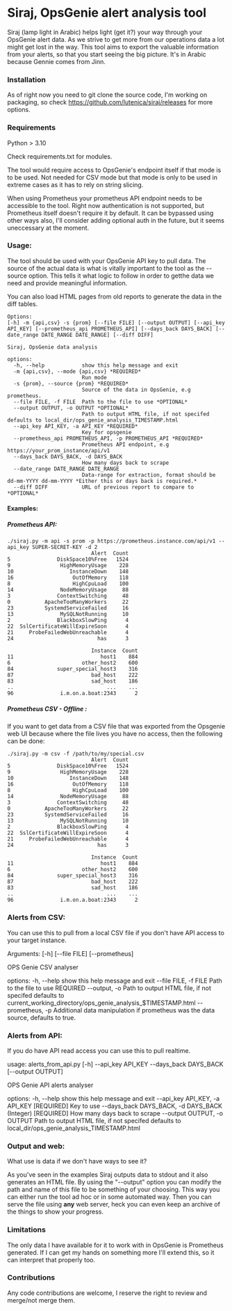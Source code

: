 # Siraj, OpsGenie alert analysis tool

Siraj (lamp light in Arabic) helps light (get it?) your way through your OpsGenie alert data.
As we strive to get more from our operations data a lot might get lost in the way. This tool aims to export the valuable information from your
alerts, so that you start seeing the big picture. It's in Arabic because Gennie comes from Jinn.

### Installation

As of right now you need to git clone the source code, I'm working on packaging, so check https://github.com/lutenica/siraj/releases for more options.

### Requirements

Python > 3.10

Check requirements.txt for modules.

The tool would require access to OpsGenie's endpoint itself if that mode is to be used. Not needed for CSV mode but that mode is only to be used in extreme cases as it has to rely on string slicing.

When using Prometheus your prometheus API endpoint needs to be accessible to the tool. Right now authentication is not supported, but Prometheus itself doesn't require it by default. It can be bypassed using other ways also, I'll consider adding optional auth in the future, but it seems uneccessary at the moment.

### Usage:

The tool should be used with your OpsGenie API key to pull data. The source of the actual data is what is vitally important to the tool as the --source option. This tells it what logic to follow in order to getthe data we need and provide meaningful information.

You can also load HTML pages from old reports to generate the data in the diff tables.

```
Options:
[-h] -m {api,csv} -s {prom} [--file FILE] [--output OUTPUT] [--api_key API_KEY] [--prometheus_api PROMETHEUS_API] [--days_back DAYS_BACK] [--date_range DATE_RANGE DATE_RANGE] [--diff DIFF]

Siraj, OpsGenie data analysis

options:
  -h, --help            show this help message and exit
  -m {api,csv}, --mode {api,csv} *REQUIRED*
                        Run mode
  -s {prom}, --source {prom} *REQUIRED*
                        Source of the data in OpsGenie, e.g prometheus.
  --file FILE, -f FILE  Path to the file to use *OPTIONAL*
  --output OUTPUT, -o OUTPUT *OPTIONAL*
                        Path to output HTML file, if not specifed defaults to local_dir/ops_genie_analysis_TIMESTAMP.html
  --api_key API_KEY, -a API_KEY *REQUIRED*
                        Key for opsgenie 
  --prometheus_api PROMETHEUS_API, -p PROMETHEUS_API *REQUIRED*
                        Prometheus API endpoint, e.g https://your_prom_instance/api/v1 
  --days_back DAYS_BACK, -d DAYS_BACK
                        How many days back to scrape
  --date_range DATE_RANGE DATE_RANGE 
                        Data-range for extraction, format should be dd-mm-YYYY dd-mm-YYYY *Either this or days back is required.*
  --diff DIFF           URL of previous report to compare to *OPTIONAL*

```

#### Examples:

##### Prometheus API:
```
./siraj.py -m api -s prom -p https://prometheus.instance.com/api/v1 --api_key SUPER-SECRET-KEY -d 2
                           Alert  Count
5               DiskSpace10%Free   1524
9                HighMemoryUsage    228
10                  InstanceDown    148
16                   OutOfMemory    118
8                    HighCpuLoad    100
14               NodeMemoryUsage     88
3               ContextSwitching     48
0           ApacheTooManyWorkers     22
23          SystemdServiceFailed     16
13               MySQLNotRunning     10
2               BlackboxSlowPing      4
22  SslCertificateWillExpireSoon      4
21     ProbeFailedWebUnreachable      4
24                           has      3

                           Instance  Count
11                            host1    884
6                       other_host2    600
84              super_special_host3    316
87                         bad_host    222
83                         sad_host    186
..                              ...    ...
96               i.m.on.a.boat:2343      2
```
##### Prometheus CSV - Offline :

If you want to get data from a CSV file that was exported from the Opsgenie web UI because where the file lives you have no access, then the following can be done:

```
./siraj.py -m csv -f /path/to/my/special.csv
                           Alert  Count
5               DiskSpace10%Free   1524
9                HighMemoryUsage    228
10                  InstanceDown    148
16                   OutOfMemory    118
8                    HighCpuLoad    100
14               NodeMemoryUsage     88
3               ContextSwitching     48
0           ApacheTooManyWorkers     22
23          SystemdServiceFailed     16
13               MySQLNotRunning     10
2               BlackboxSlowPing      4
22  SslCertificateWillExpireSoon      4
21     ProbeFailedWebUnreachable      4
24                           has      3

                           Instance  Count
11                            host1    884
6                       other_host2    600
84              super_special_host3    316
87                         bad_host    222
83                         sad_host    186
..                              ...    ...
96               i.m.on.a.boat:2343      2

```
### Alerts from CSV: 

You can use this to pull from a local CSV file if you don't have API access to your target instance.

Arguments: [-h] [--file FILE] [--prometheus]

OPS Genie CSV analyser

options:
  -h, --help            show this help message and exit
  --file FILE, -f FILE  Path to the file to use REQUIRED
  --output, -o          Path to output HTML file, if not specifed defaults to current_working_directory/ops_genie_analysis_$TIMESTAMP.html
  --prometheus, -p      Additional data manipulation if prometheus was the data source, defaults to true.


### Alerts from API:

If you do have API read access you can use this to pull realtime.

usage: alerts_from_api.py [-h] --api_key API_KEY --days_back DAYS_BACK [--output OUTPUT]

OPS Genie API alerts analyser

options:
  -h, --help            show this help message and exit
  --api_key API_KEY, -a API_KEY [REQUIRED]
                        Key to use
  --days_back DAYS_BACK, -d DAYS_BACK (Integer) [REQUIRED]
                        How many days back to scrape
  --output OUTPUT, -o OUTPUT
                        Path to output HTML file, if not specifed defaults to local_dir/ops_genie_analysis_TIMESTAMP.html


### Output and web:

What use is data if we don't have ways to see it?

As you've seen in the examples Siraj outputs data to stdout and it also generates an HTML file. By using the "--output" option you can modify the path and name of this file to be something of your choosing. This way you can either run the tool ad hoc or in some automated way. Then you can serve the file using **any** web server, heck you can even keep an archive of the things to show your progress.

### Limitations

The only data I have available for it to work with in OpsGenie is Prometheus generated. If I can get my hands on something more I'll extend this, so it can interpret that properly too. 

### Contributions

Any code contributions are welcome, I reserve the right to review and merge/not merge them. 
